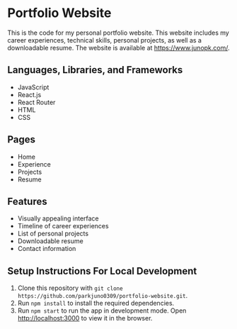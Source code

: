 # Portfolio Website

This is the code for my personal portfolio website. This website includes my career experiences, technical skills, personal projects, as well as a downloadable resume. The website is available at https://www.junopk.com/.

## Languages, Libraries, and Frameworks

-   JavaScript
-   React.js
-   React Router
-   HTML
-   CSS

## Pages

-   Home
-   Experience
-   Projects
-   Resume

## Features

-   Visually appealing interface
-   Timeline of career experiences
-   List of personal projects
-   Downloadable resume
-   Contact information

## Setup Instructions For Local Development

1. Clone this repository with `git clone https://github.com/parkjuno0309/portfolio-website.git`.
2. Run `npm install` to install the required dependencies.
3. Run `npm start` to run the app in development mode. Open [http://localhost:3000](http://localhost:3000) to view it in the browser.
